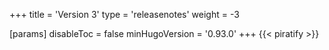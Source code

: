 +++
title = 'Version 3'
type = 'releasenotes'
weight = -3

[params]
  disableToc = false
  minHugoVersion = '0.93.0'
+++
{{< piratify >}}
